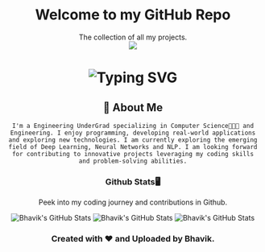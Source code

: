 <div align="center">
<h1>Welcome to my GitHub Repo</h1>
<div align="center">The collection of all my projects.</div>
    <div align="center"  style="height=50px;border-radius=10px"><img src="https://github.com/user-attachments/assets/134bb464-b365-40e5-9ca3-f8f7a25d3e3d">
</div>

<div align="center">
    <h1>
        <img src="https://readme-typing-svg.herokuapp.com?font=Merriweather&size=40&duration=3000&color=5DE2E7&center=true&vCenter=true&width=500&lines=Hey..+I'm+Bhavik;This+is..;..my+Github..;Explore+my+Creations;" alt="Typing SVG"/>
    </h1>
</div>
<div align="center">
    <h2>🚀 About Me</h2>
    <code>I'm a Engineering UnderGrad specializing in Computer Science🧑🏼‍💻 and Engineering. I enjoy programming, developing real-world applications and exploring new technologies. I am currently exploring the emerging field of Deep Learning, Neural Networks and NLP. I am looking forward for contributing to innovative projects leveraging my coding skills and problem-solving abilities.</code>
</div>
<div align="center">
    <h3>Github Stats🖥️</h3>
    <p>Peek into my coding journey and contributions in Github.</p>
    <img src="https://github-profile-summary-cards.vercel.app/api/cards/profile-details?username=bhaviknetam&theme=github_dark" alt="Bhavik's GitHub Stats"/>
    <img src="https://github-profile-summary-cards.vercel.app/api/cards/stats?username=bhaviknetam&theme=github_dark" alt="Bhavik's GitHub Stats"/>
    <img src="https://github-profile-summary-cards.vercel.app/api/cards/productive-time?username=bhaviknetam&theme=github_dark" alt="Bhavik's GitHub Stats"/>
</div>
<footer align="center">
<h3>Created with ❤️ and Uploaded by Bhavik.</h3>
</footer>
